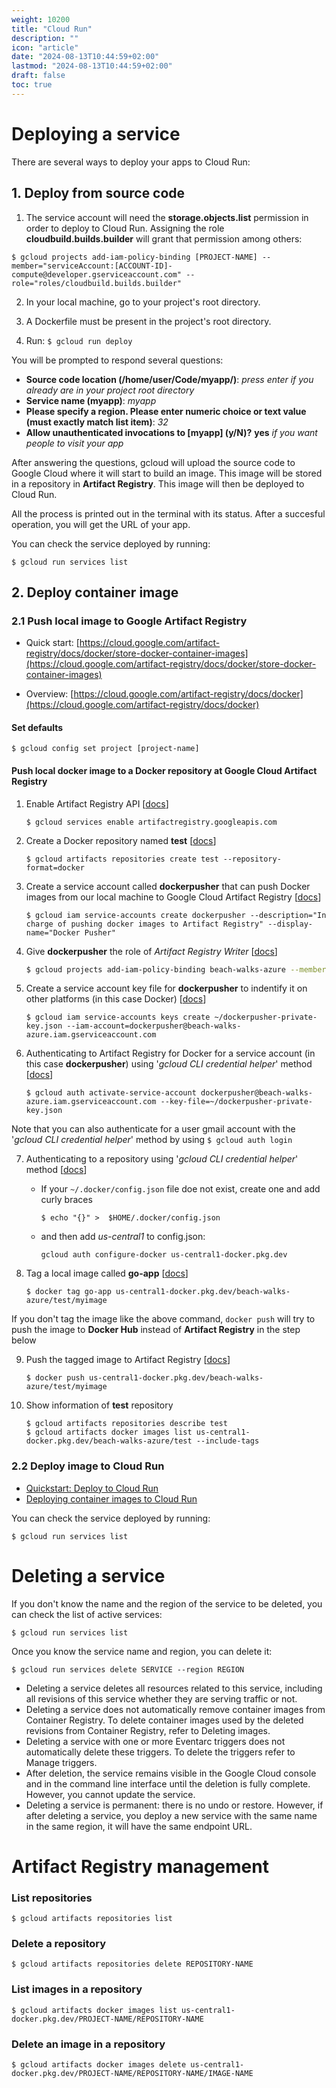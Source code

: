 ```yaml
---
weight: 10200
title: "Cloud Run"
description: ""
icon: "article"
date: "2024-08-13T10:44:59+02:00"
lastmod: "2024-08-13T10:44:59+02:00"
draft: false
toc: true
---
```


# Deploying a service

There are several ways to deploy your apps to Cloud Run:

## 1. Deploy from source code 

1. The service account will need the **storage.objects.list** permission in order to deploy to Cloud Run. Assigning the role **cloudbuild.builds.builder** will grant that permission among others:
```
$ gcloud projects add-iam-policy-binding [PROJECT-NAME] --member="serviceAccount:[ACCOUNT-ID]-compute@developer.gserviceaccount.com" --role="roles/cloudbuild.builds.builder"
```

2. In your local machine, go to your project's root directory.

3. A Dockerfile must be present in the project's root directory.

4. Run: `$ gcloud run deploy`

You will be prompted to respond several questions:
- **Source code location (/home/user/Code/myapp/)**: *press enter if you already are in your project root directory*
- **Service name (myapp)**: *myapp*
- **Please specify a region. Please enter numeric choice or text value (must exactly match list item)**: *32*
- **Allow unauthenticated invocations to [myapp] (y/N)?** **yes** *if you want people to visit your app*

After answering the questions, gcloud will upload the source code to Google Cloud where it will start to build an image. This image will be stored in a repository in **Artifact Registry**. This image will then be deployed to Cloud Run.

All the process is printed out in the terminal with its status. After a succesful operation, you will get the URL of your app.

You can check the service deployed by running:

```
$ gcloud run services list
```

## 2. Deploy container image 


### 2.1 Push local image to Google Artifact Registry

- Quick start: [https://cloud.google.com/artifact-registry/docs/docker/store-docker-container-images](https://cloud.google.com/artifact-registry/docs/docker/store-docker-container-images)

- Overview: [https://cloud.google.com/artifact-registry/docs/docker](https://cloud.google.com/artifact-registry/docs/docker)

#### Set defaults

```
$ gcloud config set project [project-name]
```

#### Push local docker image to a Docker repository at Google Cloud Artifact Registry

1. Enable Artifact Registry API [[docs](https://cloud.google.com/sdk/gcloud/reference/services/enable)]
	```
	$ gcloud services enable artifactregistry.googleapis.com
	```

2. Create a Docker repository named **test** [[docs](https://cloud.google.com/sdk/gcloud/reference/artifacts/repositories/create)]
	```
	$ gcloud artifacts repositories create test --repository-format=docker
	```
3. Create a service account called **dockerpusher** that can push Docker images from our local machine to Google Cloud Artifact Registry [[docs](https://cloud.google.com/sdk/gcloud/reference/iam/service-accounts/create)]
	```
	$ gcloud iam service-accounts create dockerpusher --description="In charge of pushing docker images to Artifact Registry" --display-name="Docker Pusher"
	```

4. Give **dockerpusher** the role of *Artifact Registry Writer* [[docs](https://cloud.google.com/sdk/gcloud/reference/iam/service-accounts/add-iam-policy-binding)]
	``` bash
	$ gcloud projects add-iam-policy-binding beach-walks-azure --member="serviceAccount:dockerpusher@beach-walks-azure.iam.gserviceaccount.com" --role="roles/artifactregistry.writer"
	```
5. Create a service account key file for **dockerpusher** to indentify it on other platforms (in this case Docker) [[docs](https://cloud.google.com/iam/docs/keys-create-delete#iam-service-account-keys-create-gcloud)]
	```
	$ gcloud iam service-accounts keys create ~/dockerpusher-private-key.json --iam-account=dockerpusher@beach-walks-azure.iam.gserviceaccount.com
	```

6. Authenticating to Artifact Registry for Docker for a service account (in this case **dockerpusher**) using '*gcloud CLI credential helper*' method [[docs](https://cloud.google.com/artifact-registry/docs/docker/authentication#gcloud-helper)]
	```
	$ gcloud auth activate-service-account dockerpusher@beach-walks-azure.iam.gserviceaccount.com --key-file=~/dockerpusher-private-key.json
	```
Note that you can also authenticate for a user gmail account with the '*gcloud CLI credential helper*' method by using `$ gcloud auth login`

7. Authenticating to a repository using '*gcloud CLI credential helper*' method [[docs](https://cloud.google.com/artifact-registry/docs/docker/pushing-and-pulling#auth)]

	- If your `~/.docker/config.json` file doe not exist, create one and add curly braces
		```
		$ echo "{}" >  $HOME/.docker/config.json
		```
	- and then add *us-central1* to config.json:
		```
		gcloud auth configure-docker us-central1-docker.pkg.dev
		```

8. Tag a local image called **go-app** [[docs](https://cloud.google.com/artifact-registry/docs/docker/pushing-and-pulling#tag)]
	```
	$ docker tag go-app us-central1-docker.pkg.dev/beach-walks-azure/test/myimage
	```
If you don't tag the image like the above command, `docker push` will try to push the image to **Docker Hub** instead of **Artifact Registry** in the step below 

9. Push the tagged image to Artifact Registry [[docs](https://cloud.google.com/artifact-registry/docs/docker/pushing-and-pulling#push-tagged)]
	```
	$ docker push us-central1-docker.pkg.dev/beach-walks-azure/test/myimage
	```

10. Show information of **test** repository
	```
	$ gcloud artifacts repositories describe test
	$ gcloud artifacts docker images list us-central1-docker.pkg.dev/beach-walks-azure/test --include-tags
	```


### 2.2 Deploy image to Cloud Run

- [Quickstart: Deploy to Cloud Run](https://cloud.google.com/run/docs/quickstarts/deploy-container)
- [Deploying container images to Cloud Run](https://cloud.google.com/run/docs/deploying)

You can check the service deployed by running:

```
$ gcloud run services list
```

# Deleting a service

If you don't know the name and the region of the service to be deleted, you can check the list of active services:

```
$ gcloud run services list
```

Once you know the service name and region, you can delete it:

```
$ gcloud run services delete SERVICE --region REGION
```

- Deleting a service deletes all resources related to this service, including all revisions of this service whether they are serving traffic or not.
- Deleting a service does not automatically remove container images from Container Registry. To delete container images used by the deleted revisions from Container Registry, refer to Deleting images.
- Deleting a service with one or more Eventarc triggers does not automatically delete these triggers. To delete the triggers refer to Manage triggers.
- After deletion, the service remains visible in the Google Cloud console and in the command line interface until the deletion is fully complete. However, you cannot update the service.
- Deleting a service is permanent: there is no undo or restore. However, if after deleting a service, you deploy a new service with the same name in the same region, it will have the same endpoint URL.


# Artifact Registry management

### List repositories

```
$ gcloud artifacts repositories list
```

### Delete a repository

```
$ gcloud artifacts repositories delete REPOSITORY-NAME
```

### List images in a repository

```
$ gcloud artifacts docker images list us-central1-docker.pkg.dev/PROJECT-NAME/REPOSITORY-NAME
```

### Delete an image in a repository

```
$ gcloud artifacts docker images delete us-central1-docker.pkg.dev/PROJECT-NAME/REPOSITORY-NAME/IMAGE-NAME
```


